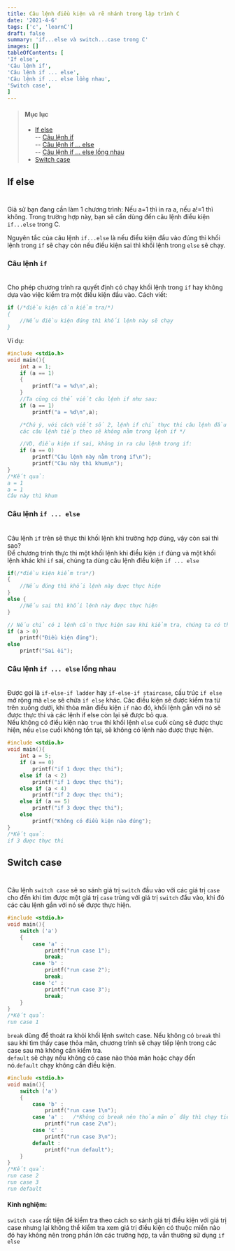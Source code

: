 ```yaml
---
title: Câu lệnh điều kiện và rẽ nhánh trong lập trình C
date: '2021-4-6'
tags: ['c', 'learnC']
draft: false
summary: 'if...else và switch...case trong C'
images: []
tableOfContents: [
'If else',
'Câu lệnh if',
'Câu lệnh if ... else',
'Câu lệnh if ... else lồng nhau',
'Switch case',
]
---
```


> #### Mục lục
>
> - [If else](#1)<br/>
>   -- [Câu lệnh if](#2)<br/>
>   -- [Câu lệnh if ... else](#3)<br/>
>   -- [Câu lệnh if ... else lồng nhau](#4)<br/>
> - [Switch case](#5)<br/>

## If else<br id="1"></br>

Giả sử bạn đang cần làm 1 chương trình: Nếu a=1 thì in ra a, nếu a!=1 thì không. Trong trường hợp này, bạn sẽ cần dùng đến câu lệnh điều kiện `if...else` trong C.

Nguyên tắc của câu lệnh `if...else` là nếu điều kiện đầu vào đúng thì khối lệnh trong `if` sẽ chạy còn nếu điều kiện sai thì khối lệnh trong `else` sẽ chạy.

### Câu lệnh `if`<br id="2"></br>

Cho phép chương trình ra quyết định có chạy khối lệnh trong `if` hay không dựa vào việc kiểm tra một điều kiện đầu vào.
Cách viết:

```c
if (/*điều kiện cần kiểm tra/*)
{
    //Nếu điều kiện đúng thì khối lệnh này sẽ chạy
}
```

Ví dụ:

```c
#include <stdio.h>
void main(){
    int a = 1;
    if (a == 1)
    {
        printf("a = %d\n",a);
    }
    //Ta cũng có thể viết câu lệnh if như sau:
    if (a == 1)
        printf("a = %d\n",a);

    /*Chú ý, với cách viết số 2, lệnh if chỉ thực thi câu lệnh đầu tiên sau if
    các câu lệnh tiếp theo sẽ không nằm trong lệnh if */

    //VD, điều kiện if sai, không in ra câu lệnh trong if:
    if (a == 0)
        printf("Câu lệnh này nằm trong if\n");
        printf("Câu này thì khum\n");
}
/*Kết quả:
a = 1
a = 1
Câu này thì khum
```

### Câu lệnh `if ... else`<br id="3"></br>

Câu lệnh `if` trên sẽ thực thi khối lệnh khi trường hợp đúng, vậy còn sai thì sao?<br/>
Để chương trình thực thi một khối lệnh khi điều kiện `if` đúng và một khối lệnh khác khi `if` sai, chúng ta dùng câu lệnh điều kiện `if ... else`

```c
if(/*điều kiện kiểm tra*/)
{
    //Nếu đúng thì khối lệnh này được thực hiện
}
else {
    //Nếu sai thì khối lệnh này được thực hiện
}

// Nếu chỉ có 1 lệnh cần thực hiện sau khi kiểm tra, chúng ta có thể viết gọn, ví dụ:
if (a > 0)
    printf("Điều kiện đúng");
else
    printf("Sai òi");
```

### Câu lệnh `if ... else` lồng nhau<br id="4"></br>

Được gọi là `if-else-if ladder` hay `if-else-if staircase`, cấu trúc `if else` mở rộng mà `else` sẽ chứa `if else` khác. Các điều kiện sẽ được kiểm tra từ trên xuống dưới, khi thỏa mãn điều kiện `if` nào đó, khối lệnh gắn với nó sẽ được thực thi và các lệnh if else còn lại sẽ được bỏ qua.<br/>
Nếu không có điều kiện nào `true` thì khối lệnh `else` cuối cùng sẽ được thực hiện, nếu `else` cuối không tồn tại, sẽ không có lệnh nào được thực hiện.

```c
#include <stdio.h>
void main(){
    int a = 5;
    if (a == 0)
        printf("if 1 được thực thi");
    else if (a < 2)
        printf("if 1 được thực thi");
    else if (a < 4)
        printf("if 2 được thực thi");
    else if (a == 5)
        printf("if 3 được thực thi");
    else
        printf("Không có điều kiện nào đúng");
}
/*Kết quả:
if 3 được thực thi
```

## Switch case<br id="5"></br>

Câu lệnh `switch case` sẽ so sánh giá trị `switch` đầu vào với các giá trị `case` cho đến khi tìm được một giá trị `case` trùng với giá trị `switch` đầu vào, khi đó các câu lệnh gắn với nó sẽ được thực hiện.

```c
#include <stdio.h>
void main(){
    switch ('a')
    {
        case 'a' :
            printf("run case 1");
            break;
        case 'b' :
            printf("run case 2");
            break;
        case 'c' :
            printf("run case 3");
            break;
    }
}
/*Kết quả:
run case 1
```

`break` dùng để thoát ra khỏi khối lệnh switch case. Nếu không có `break` thì sau khi tìm thấy case thỏa mãn, chương trình sẽ chạy tiếp lệnh trong các case sau mà không cần kiểm tra.<br/>
`default` sẽ chạy nếu không có case nào thỏa mãn hoặc chạy đến nó.`default` chạy không cần điều kiện.

```c
#include <stdio.h>
void main(){
    switch ('a')
    {
        case 'b' :
            printf("run case 1\n");
        case 'a' :   /*Không có break nên thỏa mãn ở đây thì chạy tiếp các lệnh sau luôn*/
            printf("run case 2\n");
        case 'c' :
            printf("run case 3\n");
        default :
            printf("run default");
    }
}
/*Kết quả:
run case 2
run case 3
run default
```

#### Kinh nghiệm:

`switch case` rất tiện để kiểm tra theo cách so sánh giá trị điều kiện với giá trị case nhưng lại không thể kiểm tra xem giá trị điều kiện có thuộc miền nào đó hay không nên trong phần lớn các trường hợp, ta vẫn thường sử dụng `if else`

